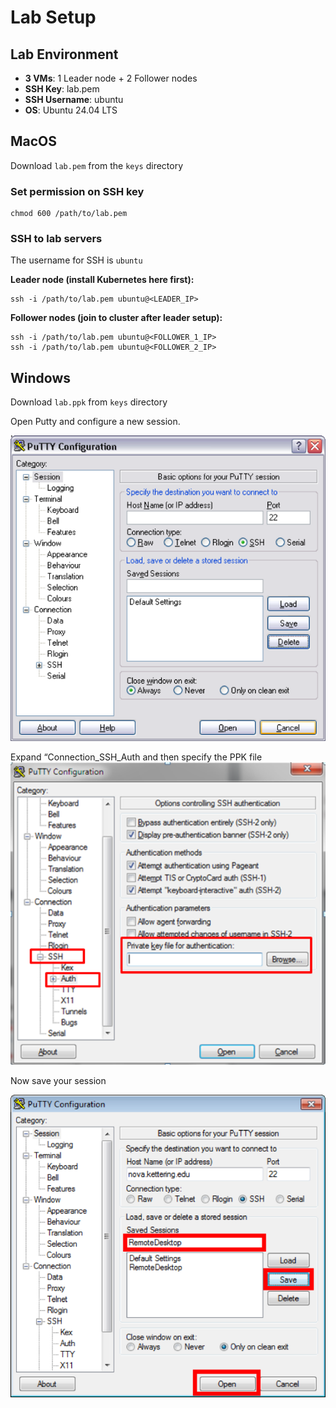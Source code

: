 # Lab Setup 
## Lab Environment
- **3 VMs**: 1 Leader node + 2 Follower nodes
- **SSH Key**: lab.pem 
- **SSH Username**: ubuntu
- **OS**: Ubuntu 24.04 LTS

## MacOS 
Download `lab.pem` from the `keys` directory

### Set permission on SSH key 
```
chmod 600 /path/to/lab.pem
```

### SSH to lab servers 
The username for SSH is `ubuntu`

**Leader node (install Kubernetes here first):**
```
ssh -i /path/to/lab.pem ubuntu@<LEADER_IP>
```

**Follower nodes (join to cluster after leader setup):**
```
ssh -i /path/to/lab.pem ubuntu@<FOLLOWER_1_IP>
ssh -i /path/to/lab.pem ubuntu@<FOLLOWER_2_IP>
```


## Windows 
Download `lab.ppk` from `keys` directory

Open Putty and configure a new session. 
  
![](index/C4EC1E64-175D-4C84-8C49-D938337FA35A%202.png)

Expand “Connection_SSH_Auth and then specify the PPK file 
![](index/6FFB137C-1AD8-48A1-97E6-F5F6DA4BC55B%202.png)

 Now save your session    

![](index/FD3BA694-FD69-4C86-8EAF-4D5FC813EABA%202.png)
